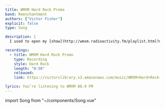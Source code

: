 ```yaml
---
title: WMXM Hard Rock Promo
band: Reenchantment
authors: ["Victor Fisher"]
explicit: false
type: Song

description: |
  I used to open my [show](http://wmxm.radioactivity.fm/playlist.html?djoid=5590) on [college radio](https://wmxm.org/) with this recording as the introduction.

recordings:
  - title: WMXM Hard Rock Promo
    type: Recording
    style: Hard Rock
    length: "0:50"
    released: 
    link: https://victorslibrary.s3.amazonaws.com/music/WMXM+Hard+Rock+Promo/WMXM+Hard+Rock+Promo.mp3

lyrics: You’re listening to WMXM 88.9 FM
---
```


import Song from "~/components/Song.vue"

<Song :songData="$frontmatter" />
